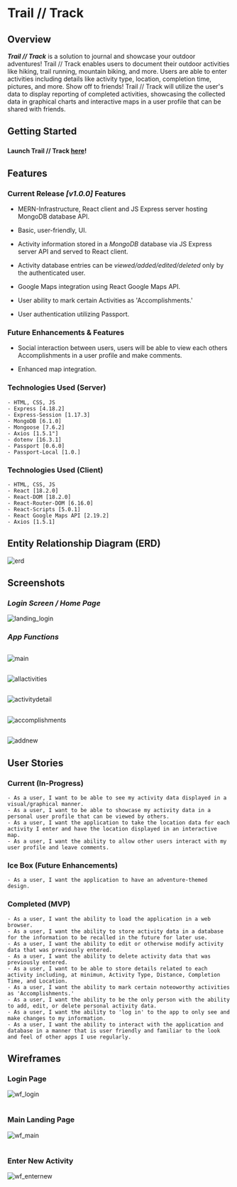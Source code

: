 # Trail // Track

## Overview

**_Trail // Track_** is a solution to journal and showcase your outdoor adventures! Trail // Track enables users to document their outdoor activities like hiking, trail running, mountain biking, and more. Users are able to enter activities including details like activity type, location, completion time, pictures, and more. Show off to friends! Trail // Track will utilize the user's data to display reporting of completed activities, showcasing the collected data in graphical charts and interactive maps in a user profile that can be shared with friends.
###

## Getting Started
###
###
**Launch Trail // Track [here](https://xxx)!**
###
###
## Features
### Current Release _[v1.0.0]_ Features
- MERN-Infrastructure, React client and JS Express server hosting MongoDB database API.

- Basic, user-friendly, UI.

- Activity information stored in a _MongoDB_ database via JS Express server API and served to React client.

- Activity database entries can be _viewed/added/edited/deleted_ only by the authenticated user.

- Google Maps integration using React Google Maps API.

- User ability to mark certain Activities as 'Accomplishments.'

- User authentication utilizing Passport.

### Future Enhancements & Features
- Social interaction between users, users will be able to view each others Accomplishments in a user profile and make comments.

- Enhanced map integration.

### Technologies Used (Server)
    - HTML, CSS, JS
    - Express [4.18.2]
    - Express-Session [1.17.3]
    - MongoDB [6.1.0]
    - Mongoose [7.6.2]
    - Axios [1.5.1"]
    - dotenv [16.3.1]
    - Passport [0.6.0]
    - Passport-Local [1.0.]

### Technologies Used (Client)
    - HTML, CSS, JS
    - React [18.2.0]
    - React-DOM [18.2.0]
    - React-Router-DOM [6.16.0]
    - React-Scripts [5.0.1]
    - React Google Maps API [2.19.2]
    - Axios [1.5.1]

## Entity Relationship Diagram (ERD)
![erd](./README_images/erd.png)
###

## Screenshots
### _Login Screen / Home Page_
![landing_login](./README_images/screenshots/landing_login.png)

### _App Functions_
##
![main](./README_images/screenshots/main.png)
##
![allactivities](./README_images/screenshots/allactivities.png)
##
![activitydetail](./README_images/screenshots/activitydetail.png)
##
![accomplishments](./README_images/screenshots/accomplishments.png)
##
![addnew](./README_images/screenshots/addnew.png)
##

## User Stories

### Current (In-Progress)
    - As a user, I want to be able to see my activity data displayed in a visual/graphical manner.
    - As a user, I want to be able to showcase my activity data in a personal user profile that can be viewed by others.
    - As a user, I want the application to take the location data for each activity I enter and have the location displayed in an interactive map.
    - As a user, I want the ability to allow other users interact with my user profile and leave comments.

### Ice Box (Future Enhancements)
    - As a user, I want the application to have an adventure-themed design.

### Completed (MVP)
    - As a user, I want the ability to load the application in a web browser.
    - As a user, I want the ability to store activity data in a database for the information to be recalled in the future for later use.
    - As a user, I want the ability to edit or otherwise modify activity data that was previously entered.
    - As a user, I want the ability to delete activity data that was previously entered.
    - As a user, I want to be able to store details related to each activity including, at minimun, Activity Type, Distance, Completion Time, and Location.
    - As a user, I want the ability to mark certain noteoworthy activities as 'Accomplishments.'
    - As a user, I want the ability to be the only person with the ability to add, edit, or delete personal activity data.
    - As a user, I want the ability to 'log in' to the app to only see and make changes to my information.
    - As a user, I want the ability to interact with the application and database in a manner that is user friendly and familiar to the look and feel of other apps I use regularly.

## Wireframes

### Login Page
![wf_login](./README_images/wf_login.png)
#
### Main Landing Page
![wf_main](./README_images/wf_main.png)
#
### Enter New Activity
![wf_enternew](./README_images/wf_enternew.png)
#